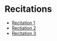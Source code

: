 # Recitations

* [Recitation 1](recitation01/r1.pdf)
* [Rectiation 2](recitation02/r2.pdf)
* [Recitation 3](recitation03/r3.pdf)
